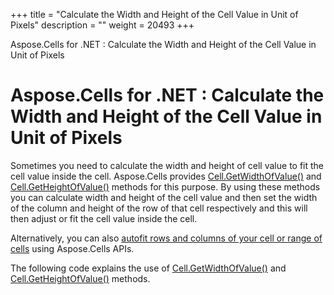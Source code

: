 +++
title = "Calculate the Width and Height of the Cell Value in Unit of Pixels" 
description = "" 
weight = 20493 
+++

Aspose.Cells for .NET : Calculate the Width and Height of the Cell Value in Unit of Pixels  

# Aspose.Cells for .NET : Calculate the Width and Height of the Cell Value in Unit of Pixels


Sometimes you need to calculate the width and height of cell value to fit the cell value inside the cell. Aspose.Cells provides [Cell.GetWidthOfValue()](https://apireference.aspose.com/net/cells/aspose.cells/cell/methods/getwidthofvalue) and [Cell.GetHeightOfValue()](https://apireference.aspose.com/net/cells/aspose.cells/cell/methods/getheightofvalue) methods for this purpose. By using these methods you can calculate width and height of the cell value and then set the width of the column and height of the row of that cell respectively and this will then adjust or fit the cell value inside the cell.

Alternatively, you can also [autofit rows and columns of your cell or range of cells](https://docs2.aspose.com/cells/net/developerguide/rowsandcolumns/autofit+rows+and+columns) using Aspose.Cells APIs.

The following code explains the use of [Cell.GetWidthOfValue()](https://apireference.aspose.com/net/cells/aspose.cells/cell/methods/getwidthofvalue) and [Cell.GetHeightOfValue()](https://apireference.aspose.com/net/cells/aspose.cells/cell/methods/getheightofvalue) methods.

